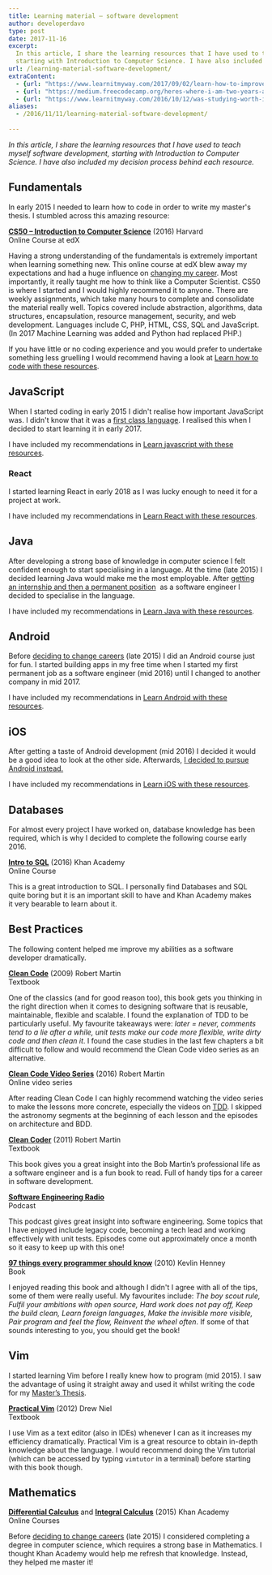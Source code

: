 ```yaml
---
title: Learning material – software development
author: developerdavo
type: post
date: 2017-11-16
excerpt: 
  In this article, I share the learning resources that I have used to teach myself software development, 
  starting with Introduction to Computer Science. I have also included my decision process behind each resource.
url: /learning-material-software-development/
extraContent:
  - {url: "https://www.learnitmyway.com/2017/09/02/learn-how-to-improve-with-these-resources/", title: "Learn how to improve with these resources"}
  - {url: "https://medium.freecodecamp.org/heres-where-i-am-two-years-after-deciding-to-become-a-self-taught-developer-5e8836fe2906", title: "Here’s where I am two years after deciding to become a self-taught developer"}
  - {url: "https://www.learnitmyway.com/2016/10/12/was-studying-worth-it/", title: "Was studying worth it?"}
aliases:
  - /2016/11/11/learning-material-software-development/
  
---
```

_In this article, I share the learning resources that I have used to teach myself software development, 
starting with Introduction to Computer Science. I have also included my decision process behind each resource._

<!--more-->

## Fundamentals

In early 2015 I needed to learn how to code in order to write my master's thesis. I stumbled across this amazing resource:

**<a href="https://www.edx.org/course/introduction-computer-science-harvardx-cs50x?
gclid=CjwKEAiA3qXBBRD4_b_V7ZLFsX4SJAB0AtEVL-zTcOpSgkNNE8nb1AiS9uY_kPiVcJvFw-0CDbfjOBoCptfw_wcB" 
target="_blank" rel="noopener">CS50 &#8211; Introduction to Computer Science</a>** (2016) Harvard  
Online Course at edX

Having a strong understanding of the fundamentals is extremely important when learning something new. 
This online course at edX blew away my expectations and had a huge influence on 
<a href="https://www.learnitmyway.com/2016/08/10/why-i-changed-careers/" 
target="_blank" rel="noopener">changing my career</a>. 
Most importantly, it really taught me how to think like a Computer Scientist. 
CS50 is where I started and I would highly recommend it to anyone. 
There are weekly assignments, which take many hours to complete and consolidate the material really well. 
Topics covered include abstraction, algorithms, data structures, encapsulation, resource management, security, 
and web development. 
Languages include C, PHP, HTML, CSS, SQL and JavaScript. 
(In 2017 Machine Learning was added and Python had replaced PHP.)

If you have little or no coding experience and you would prefer to undertake something less gruelling I would recommend having a look at <a href="https://www.learnitmyway.com/2017/06/04/learn-how-to-code-with-these-resources/" target="_blank" rel="noopener">Learn how to code with these resources</a>.

## JavaScript

When I started coding in early 2015 I didn't realise how important JavaScript was. I didn't know that it was a <a href="https://www.thoughtworks.com/radar/languages-and-frameworks/javascript-as-a-first-class-language" 
target="_blank" rel="noopener">first class language</a>. I realised this when I decided to start learning it in early 2017. 

I have included my recommendations in <a href="https://www.learnitmyway.com/learn-javascript-with-these-resources/" target="_blank" rel="noopener">Learn javascript with these resources</a>.

### React
I started learning React in early 2018 as I was lucky enough to need it for a project at work.

I have included my recommendations in <a href="https://www.learnitmyway.com/learn-react-with-these-resources/" target="_blank" rel="noopener">Learn React with these resources</a>.

## Java

After developing a strong base of knowledge in computer science I felt confident enough to start specialising 
in a language. At the time (late 2015) I decided learning Java would make me the most employable. 
After <a href="https://www.learnitmyway.com/2016/09/17/how-i-changed-careers/" 
target="_blank" rel="noopener">getting an internship and then a permanent position</a> 
as a software engineer I decided to specialise in the language.

I have included my recommendations in <a href="https://www.learnitmyway.com/2017/07/02/learn-java-with-these-resources/" 
target="_blank" rel="noopener">Learn Java with these resources</a>.

## Android

Before <a href="https://www.learnitmyway.com/2016/08/10/why-i-changed-careers/" target="_blank" 
rel="noopener">deciding to change careers</a> (late 2015) I did an Android course just for fun. 
I started building apps in my free time when I started my first permanent job as a software engineer (mid 2016) 
until I changed to another company in mid 2017.

I have included my recommendations in <a href="https://www.learnitmyway.com/2017/08/12/learn-android-with-these-resources/" 
target="_blank" rel="noopener">Learn Android with these resources</a>.

## iOS

After getting a taste of Android development (mid 2016) I decided it would be a good idea to look at the other side. 
Afterwards, <a href="https://www.learnitmyway.com/2016/12/17/why-i-chose-to-be-an-android-developer-instead-of-ios/" 
target="_blank" rel="noopener">I decided to pursue Android instead.</a>

I have included my recommendations in <a href="https://www.learnitmyway.com/2017/10/03/learn-ios-with-these-resources/" 
target="_blank" rel="noopener">Learn iOS with these resources</a>.

## Databases

For almost every project I have worked on, database knowledge has been required, 
which is why I decided to complete the following course early 2016.

**<a href="https://www.khanacademy.org/computing/computer-programming/sql" 
target="_blank" rel="noopener">Intro to SQL</a>** (2016) Khan Academy  
Online Course

This is a great introduction to SQL. 
I personally find Databases and SQL quite boring but it is an important skill to have and 
Khan Academy makes it very bearable to learn about it.

## Best Practices

The following content helped me improve my abilities as a software developer dramatically.

**<a href="https://www.goodreads.com/book/show/3735293-clean-code" target="_blank" rel="noopener">
Clean Code</a>** (2009) Robert Martin  
Textbook

One of the classics (and for good reason too), this book gets you thinking in the right direction when it 
comes to designing software that is reusable, maintainable, flexible and scalable. 
I found the explanation of TDD to be particularly useful. My favourite takeaways were: 
_later = never, 
comments tend to a lie after a while, 
unit tests make our code more flexible, 
write dirty code and then clean it_. 
I found the case studies in the last few chapters a bit difficult to follow and 
would recommend the Clean Code video series as an alternative.

**<a href="https://www.safaribooksonline.com/library/view/clean-code/9780134661742/" target="_blank" 
rel="noopener">Clean Code Video Series</a>** (2016) Robert Martin  
Online video series

After reading Clean Code I can highly recommend watching the video series to make the lessons more concrete, especially
the videos on
<a href="https://en.wikipedia.org/wiki/Test-driven_development" target="_blank" rel="noopener">TDD</a>.
I skipped the astronomy segments at the beginning of each lesson and the episodes on architecture and BDD. 

**<a href="https://www.goodreads.com/book/show/10284614-the-clean-coder?from_search=true" target="_blank" 
rel="noopener">Clean Coder</a>** (2011) Robert Martin  
Textbook

This book gives you a great insight into the Bob Martin’s professional life as a software engineer 
and is a fun book to read. Full of handy tips for a career in software development.

**<a href="http://www.se-radio.net/" target="_blank" rel="noopener">Software Engineering Radio</a>**  
Podcast

This podcast gives great insight into software engineering. 
Some topics that I have enjoyed include legacy code, becoming a tech lead and working effectively with unit tests. 
Episodes come out approximately once a month so it easy to keep up with this one!

**<a href="https://www.goodreads.com/book/show/7003902-97-things-every-programmer-should-know?ac=1&from_search=true" 
target="_blank" rel="noopener">97 things every programmer should know</a>** (2010) Kevlin Henney  
Book

I enjoyed reading this book and although I didn't I agree with all of the tips, some of them were really useful. 
My favourites include: _The boy scout rule, Fulfil your ambitions with open source, Hard work does not pay off, 
Keep the build clean, Learn foreign languages, Make the invisible more visible, Pair program and feel the flow,
Reinvent the wheel often_. If some of that sounds interesting to you, you should get the book!

## Vim

I started learning Vim before I really knew how to program (mid 2015). 
I saw the advantage of using it straight away and used it whilst writing the code for my 
<a href="https://github.com/DeveloperDavo/Paperboard" target="_blank" rel="noopener">Master&#8217;s Thesis</a>.

**<a href="https://www.goodreads.com/book/show/13607232-practical-vim?from_search=true" target="_blank" 
rel="noopener">Practical Vim</a>** (2012) Drew Niel  
Textbook

I use Vim as a text editor (also in IDEs) whenever I can as it increases my efficiency dramatically. 
Practical Vim is a great resource to obtain in-depth knowledge about the language. 
I would recommend doing the Vim tutorial (which can be accessed by typing `vimtutor` in a terminal) 
before starting with this book though.

## Mathematics

**<a href="https://www.khanacademy.org/math/differential-calculus" target="_blank" rel="noopener">
Differential Calculus</a>** and **<a href="https://www.khanacademy.org/math/integral-calculus" target="_blank" 
rel="noopener">Integral Calculus</a>** (2015) Khan Academy  
Online Courses

Before <a href="https://www.learnitmyway.com/2016/08/10/why-i-changed-careers/" target="_blank" 
rel="noopener">deciding to change careers</a> (late 2015) I considered completing a degree in computer science, 
which requires a strong base in Mathematics. 
I thought Khan Academy would help me refresh that knowledge. Instead, they helped me master it!


